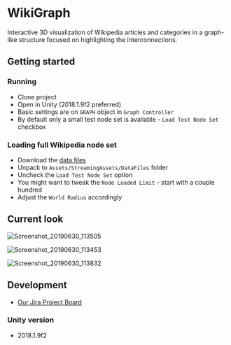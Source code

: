 # WikiGraph
Interactive 3D visualization of Wikipedia articles and categories in a graph-like structure focused on highlighting the interconnections.

## Getting started

### Running
- Clone project
- Open in Unity (2018.1.9f2 preferred)
- Basic settings are on ``GRAPH`` object in ``Graph Controller``
- By default only a small test node set is available - ``Load Test Node Set`` checkbox

### Loading full Wikipedia node set
- Download the [data files](https://drive.google.com/open?id=107n-Bm3Enm-WQO8gVqk42P70a9bcMWTR)
- Unpack to ``Assets/StreamingAssets/DataFiles`` folder
- Uncheck the ``Load Test Node Set`` option
- You might want to tweak the ``Node Loaded Limit`` - start with a couple hundred
- Adjust the ``World Radius`` accordingly

## Current look

![Screenshot_20190630_113505](https://user-images.githubusercontent.com/8643919/60394883-2c430700-9b2b-11e9-85f4-84a68901d451.png)

![Screenshot_20190630_113453](https://user-images.githubusercontent.com/8643919/60394882-2baa7080-9b2b-11e9-87b2-cc855d8e24bd.png)

![Screenshot_20190630_113832](https://user-images.githubusercontent.com/8643919/60394921-e3d81900-9b2b-11e9-9b8a-e323cff3e381.png)

## Development
- [Our Jira Project Board](https://wikigraph.atlassian.net)

### Unity version
- 2018.1.9f2
